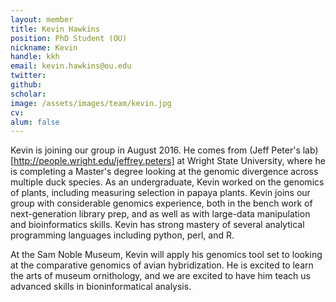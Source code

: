 ```yaml
---
layout: member
title: Kevin Hawkins
position: PhD Student (OU)
nickname: Kevin
handle: kkh
email: kevin.hawkins@ou.edu
twitter:
github:
scholar:
image: /assets/images/team/kevin.jpg
cv:
alum: false
---
```


Kevin is joining our group in August 2016. He comes from (Jeff Peter's lab)[http://people.wright.edu/jeffrey.peters] at Wright State University, where he is completing a Master's degree looking at the genomic divergence across multiple duck species. As an undergraduate, Kevin worked on the genomics of plants, including measuring selection in papaya plants. Kevin joins our group with considerable genomics experience, both in the bench work of next-generation library prep, and as well as with large-data manipulation and bioinformatics skills.  Kevin has strong mastery of several analytical programming languages including python, perl, and R.

At the Sam Noble Museum, Kevin will apply his genomics tool set to looking at the comparative genomics of avian hybridization. He is excited to learn the arts of museum ornithology, and we are excited to have him teach us advanced skills in bioninformatical analysis. 
